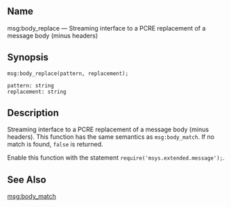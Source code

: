 <a name="lua.ref.msg_body_replace"></a>
## Name

msg:body_replace — Streaming interface to a PCRE replacement of a message body (minus headers)

<a name="idp16708128"></a>
## Synopsis

`msg:body_replace(pattern, replacement);`

```
pattern: string
replacement: string
```
<a name="idp16711072"></a>
## Description

Streaming interface to a PCRE replacement of a message body (minus headers). This function has the same semantics as `msg:body_match`. If no match is found, `false` is returned.

Enable this function with the statement `require('msys.extended.message');`.

<a name="idp16714864"></a>
## See Also

[msg:body_match](lua.ref.msg_body_match.php "msg:body_match")
